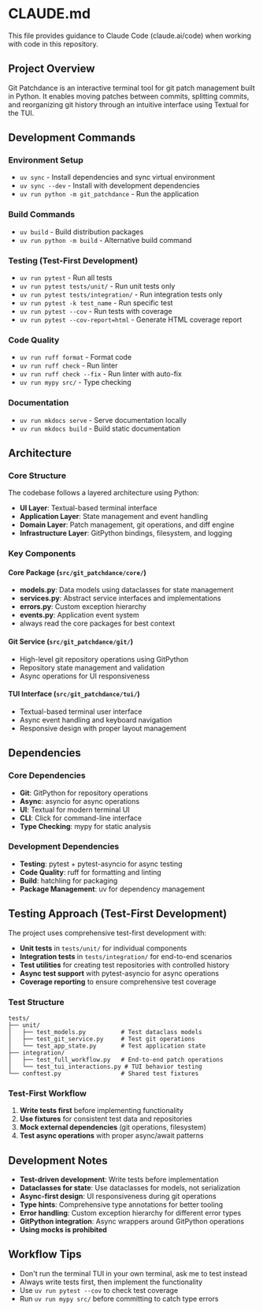 # CLAUDE.md

This file provides guidance to Claude Code (claude.ai/code) when working with code in this repository.

## Project Overview

Git Patchdance is an interactive terminal tool for git patch management built in Python. It enables moving patches between commits, splitting commits, and reorganizing git history through an intuitive interface using Textual for the TUI.

## Development Commands

### Environment Setup
- `uv sync` - Install dependencies and sync virtual environment
- `uv sync --dev` - Install with development dependencies
- `uv run python -m git_patchdance` - Run the application

### Build Commands
- `uv build` - Build distribution packages
- `uv run python -m build` - Alternative build command

### Testing (Test-First Development)
- `uv run pytest` - Run all tests
- `uv run pytest tests/unit/` - Run unit tests only
- `uv run pytest tests/integration/` - Run integration tests only
- `uv run pytest -k test_name` - Run specific test
- `uv run pytest --cov` - Run tests with coverage
- `uv run pytest --cov-report=html` - Generate HTML coverage report

### Code Quality
- `uv run ruff format` - Format code
- `uv run ruff check` - Run linter
- `uv run ruff check --fix` - Run linter with auto-fix
- `uv run mypy src/` - Type checking

### Documentation
- `uv run mkdocs serve` - Serve documentation locally
- `uv run mkdocs build` - Build static documentation

## Architecture

### Core Structure
The codebase follows a layered architecture using Python:

- **UI Layer**: Textual-based terminal interface
- **Application Layer**: State management and event handling
- **Domain Layer**: Patch management, git operations, and diff engine
- **Infrastructure Layer**: GitPython bindings, filesystem, and logging

### Key Components

#### Core Package (`src/git_patchdance/core/`)
- **models.py**: Data models using dataclasses for state management
- **services.py**: Abstract service interfaces and implementations
- **errors.py**: Custom exception hierarchy
- **events.py**: Application event system
- always read the core packages for best context


#### Git Service (`src/git_patchdance/git/`)
- High-level git repository operations using GitPython
- Repository state management and validation
- Async operations for UI responsiveness

#### TUI Interface (`src/git_patchdance/tui/`)
- Textual-based terminal user interface
- Async event handling and keyboard navigation
- Responsive design with proper layout management



## Dependencies

### Core Dependencies
- **Git**: GitPython for repository operations
- **Async**: asyncio for async operations
- **UI**: Textual for modern terminal UI
- **CLI**: Click for command-line interface
- **Type Checking**: mypy for static analysis

### Development Dependencies
- **Testing**: pytest + pytest-asyncio for async testing
- **Code Quality**: ruff for formatting and linting
- **Build**: hatchling for packaging
- **Package Management**: uv for dependency management

## Testing Approach (Test-First Development)

The project uses comprehensive test-first development with:
- **Unit tests** in `tests/unit/` for individual components
- **Integration tests** in `tests/integration/` for end-to-end scenarios
- **Test utilities** for creating test repositories with controlled history
- **Async test support** with pytest-asyncio for async operations
- **Coverage reporting** to ensure comprehensive test coverage

### Test Structure
```
tests/
├── unit/
│   ├── test_models.py          # Test dataclass models
│   ├── test_git_service.py     # Test git operations
│   └── test_app_state.py       # Test application state
├── integration/
│   ├── test_full_workflow.py   # End-to-end patch operations
│   └── test_tui_interactions.py # TUI behavior testing
└── conftest.py                 # Shared test fixtures
```

### Test-First Workflow
1. **Write tests first** before implementing functionality
2. **Use fixtures** for consistent test data and repositories
3. **Mock external dependencies** (git operations, filesystem)
4. **Test async operations** with proper async/await patterns

## Development Notes

- **Test-driven development**: Write tests before implementation
- **Dataclasses for state**: Use dataclasses for models, not serialization
- **Async-first design**: UI responsiveness during git operations
- **Type hints**: Comprehensive type annotations for better tooling
- **Error handling**: Custom exception hierarchy for different error types
- **GitPython integration**: Async wrappers around GitPython operations
- **Using mocks is prohibited**

## Workflow Tips
- Don't run the terminal TUI in your own terminal, ask me to test instead
- Always write tests first, then implement the functionality
- Use `uv run pytest --cov` to check test coverage
- Run `uv run mypy src/` before committing to catch type errors